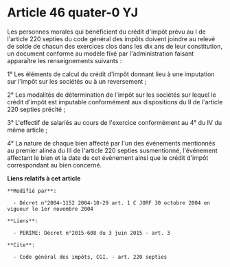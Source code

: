 # Article 46 quater-0 YJ

Les personnes morales qui bénéficient du crédit d'impôt prévu au I de l'article 220 septies du code général des impôts
doivent joindre au relevé de solde de chacun des exercices clos dans les dix ans de leur constitution, un document conforme
au modèle fixé par l'administration faisant apparaître les renseignements suivants : 

1° Les éléments de calcul du crédit d'impôt donnant lieu à une imputation sur l'impôt sur les sociétés ou à un reversement ; 

2° Les modalités de détermination de l'impôt sur les sociétés sur lequel le crédit d'impôt est imputable conformément aux
dispositions du II de l'article 220 septies précité ; 

3° L'effectif de salariés au cours de l'exercice conformément au 4° du IV du même article ; 

4° La nature de chaque bien affecté par l'un des événements mentionnés au premier alinéa du III de l'article 220 septies
susmentionné, l'événement affectant le bien et la date de cet événement ainsi que le crédit d'impôt correspondant au bien
concerné.

**Liens relatifs à cet article**

	**Modifié par**:

	  - Décret n°2004-1152 2004-10-29 art. 1 C JORF 30 octobre 2004 en vigueur le 1er novembre 2004

	**Liens**:

	  - PERIME: Décret n°2015-608 du 3 juin 2015 - art. 3

	**Cite**:

	  - Code général des impôts, CGI. - art. 220 septies
